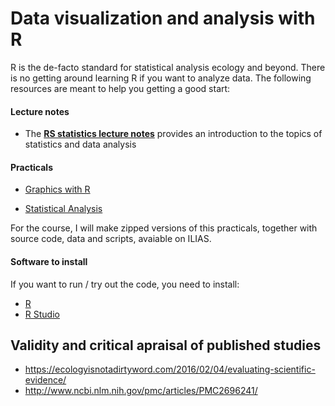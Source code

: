 # Data visualization and analysis with R

R is the de-facto standard for statistical analysis ecology and beyond. There is no getting around learning R if you want to analyze data. The following resources are meant to help you getting a good start:

#### Lecture notes

* The **[RS statistics lecture notes](https://www.dropbox.com/s/s38ge7pjgf55qs1/EssentialStatistics.pdf?dl=0)** provides an introduction to the topics of statistics and data analysis


#### Practicals

* [Graphics with R](https://github.com/florianhartig/ResearchSkills/blob/master/Labs/Statistics/Practicals/GraphicsInR/Rgraphics.md)

* [Statistical Analysis](https://github.com/florianhartig/ResearchSkills/blob/master/Labs/Statistics/Practicals/StatisticalAnalysisInR/Statistics.md)

For the course, I will make zipped versions of this practicals, together with source code, data and scripts, avaiable on ILIAS.

#### Software to install

If you want to run / try out the code, you need to install: 

* [R](https://cran.r-project.org/)
* [R Studio](https://www.rstudio.com/products/rstudio/download/)

## Validity and critical apraisal of published studies 

* https://ecologyisnotadirtyword.com/2016/02/04/evaluating-scientific-evidence/
* http://www.ncbi.nlm.nih.gov/pmc/articles/PMC2696241/




